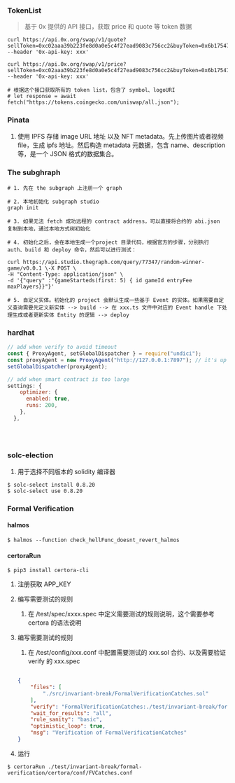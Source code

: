 ### TokenList

> 基于 0x 提供的 API 接口，获取 price 和 quote 等 token 数据

```shell
curl https://api.0x.org/swap/v1/quote?sellToken=0xc02aaa39b223fe8d0a0e5c4f27ead9083c756cc2&buyToken=0x6b175474e89094c44da98b954eedeac495271d0f&sellAmount=10000000000000000&takerAddress=xxxx --header '0x-api-key: xxx'

curl https://api.0x.org/swap/v1/price?sellToken=0xc02aaa39b223fe8d0a0e5c4f27ead9083c756cc2&buyToken=0x6b175474e89094c44da98b954eedeac495271d0f&sellAmount=10000000000000000 --header '0x-api-key: xxx'

# 根据这个接口获取所有的 token list，包含了 symbol、logoURI
# let response = await fetch("https://tokens.coingecko.com/uniswap/all.json");
```

### Pinata

1. 使用 IPFS 存储 image URL 地址 以及 NFT metadata。先上传图片或者视频 file，生成 ipfs 地址。然后构造 metadata 元数据，包含 name、description 等，是一个 JSON 格式的数据集合。

### The subghraph

```shell
# 1. 先在 the subgraph 上注册一个 graph

# 2. 本地初始化 subgraph studio
graph init

# 3. 如果无法 fetch 成功远程的 contract address，可以直接将合约的 abi.json 复制到本地，通过本地方式树初始化

# 4. 初始化之后，会在本地生成一个project 目录代码，根据官方的步骤，分别执行 auth、build 和 deploy 命令，然后可以进行测试：

curl https://api.studio.thegraph.com/query/77347/random-winner-game/v0.0.1 \-X POST \
-H "Content-Type: application/json" \
-d '{"query" :"{gameStarteds(first: 5) { id gameId entryFee maxPlayers}}"}'

# 5. 自定义实体。初始化的 project 会默认生成一些基于 Event 的实体。如果需要自定义查询需要先定义新实体 --> build --> 在 xxx.ts 文件中对应的 Event handle 下处理生成或者更新实体 Entity 的逻辑 --> deploy
```

### hardhat

```js
// add when verify to avoid timeout 
const { ProxyAgent, setGlobalDispatcher } = require("undici");
const proxyAgent = new ProxyAgent("http://127.0.0.1:7897"); // it's up to the proxy settings
setGlobalDispatcher(proxyAgent);

// add when smart contract is too large
settings: {
    optimizer: {
      enabled: true,
      runs: 200,
    },
  },
    

    
```

### solc-election

1.  用于选择不同版本的 solidity 编译器

```shell
$ solc-select install 0.8.20
$ solc-select use 0.8.20
```

### Formal Verification

####  halmos

```shell
$ halmos --function check_hellFunc_doesnt_revert_halmos  
```



#### certoraRun

```shell
$ pip3 install certora-cli
```

1. 注册获取 APP_KEY

2. 编写需要测试的规则

   1. 在 /test/spec/xxxx.spec 中定义需要测试的规则说明，这个需要参考 certora 的语法说明

3. 编写需要测试的规则

   1. 在 /test/config/xxx.conf 中配置需要测试的 xxx.sol 合约、以及需要验证 verify 的 xxx.spec 

   ```json
   
   {
       "files": [
           "./src/invariant-break/FormalVerificationCatches.sol"
       ],
       "verify": "FormalVerificationCatches:./test/invariant-break/formal-verification/certora/spec/FVCatches.spec",
       "wait_for_results": "all",
       "rule_sanity": "basic",
       "optimistic_loop": true,
       "msg": "Verification of FormalVerificationCatches"
   }
   ```

4. 运行 

```shell
$ certoraRun ./test/invariant-break/formal-verification/certora/conf/FVCatches.conf
```

